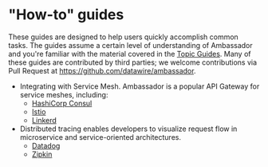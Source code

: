 # "How-to" guides

These guides are designed to help users quickly accomplish common tasks. The guides assume a certain level of understanding of Ambassador and you're familiar with the material covered in the [Topic Guides](/docs/topics). Many of these guides are contributed by third parties; we welcome contributions via Pull Request at https://github.com/datawire/ambassador.

* Integrating with Service Mesh. Ambassador is a popular API Gateway for service meshes, including:
  * [HashiCorp Consul](consul)
  * [Istio](with-istio)
  * [Linkerd](linkerd2)
* Distributed tracing enables developers to visualize request flow in microservice and service-oriented architectures. 
  * [Datadog](tracing-datadog)
  * [Zipkin](tracing-zipkin)
